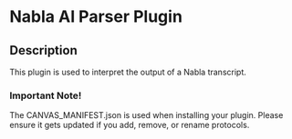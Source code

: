 # Nabla AI Parser Plugin


## Description

This plugin is used to interpret the output of a Nabla transcript.

### Important Note!

The CANVAS_MANIFEST.json is used when installing your plugin. Please ensure it
gets updated if you add, remove, or rename protocols.
